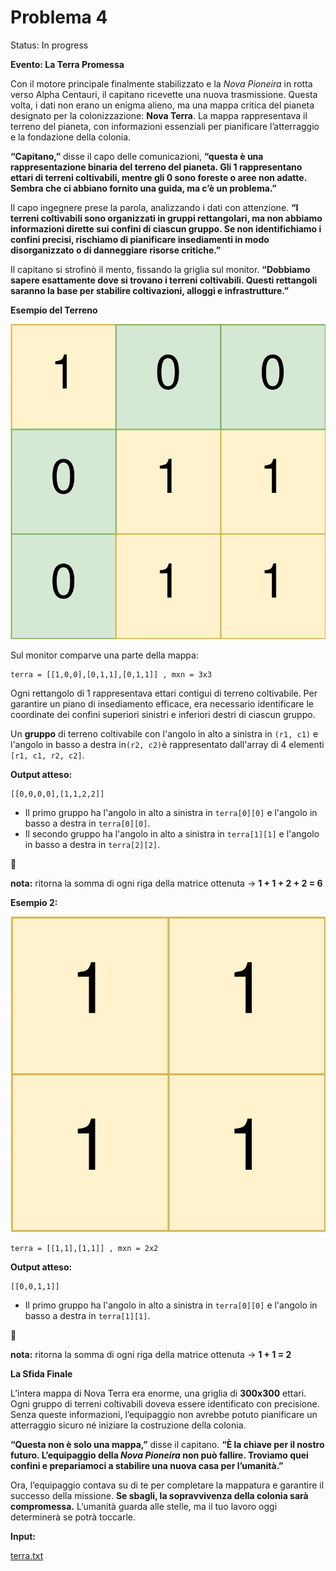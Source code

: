 # Problema 4

Status: In progress

**Evento: La Terra Promessa**

Con il motore principale finalmente stabilizzato e la *Nova Pioneira* in rotta verso Alpha Centauri, il capitano ricevette una nuova trasmissione. Questa volta, i dati non erano un enigma alieno, ma una mappa critica del pianeta designato per la colonizzazione: **Nova Terra**. La mappa rappresentava il terreno del pianeta, con informazioni essenziali per pianificare l’atterraggio e la fondazione della colonia.

**“Capitano,”** disse il capo delle comunicazioni, **“questa è una rappresentazione binaria del terreno del pianeta. Gli 1 rappresentano ettari di terreni coltivabili, mentre gli 0 sono foreste o aree non adatte. Sembra che ci abbiano fornito una guida, ma c’è un problema.”**

Il capo ingegnere prese la parola, analizzando i dati con attenzione. **“I terreni coltivabili sono organizzati in gruppi rettangolari, ma non abbiamo informazioni dirette sui confini di ciascun gruppo. Se non identifichiamo i confini precisi, rischiamo di pianificare insediamenti in modo disorganizzato o di danneggiare risorse critiche.”**

Il capitano si strofinò il mento, fissando la griglia sul monitor. **“Dobbiamo sapere esattamente dove si trovano i terreni coltivabili. Questi rettangoli saranno la base per stabilire coltivazioni, alloggi e infrastrutture.”**

**Esempio del Terreno**

![image.png](Problema%204/image.png)

Sul monitor comparve una parte della mappa:

```
terra = [[1,0,0],[0,1,1],[0,1,1]] , mxn = 3x3
```

Ogni rettangolo di 1 rappresentava ettari contigui di terreno coltivabile. Per garantire un piano di insediamento efficace, era necessario identificare le coordinate dei confini superiori sinistri e inferiori destri di ciascun gruppo.

Un **gruppo** di terreno coltivabile con l'angolo in alto a sinistra in `(r1, c1)` e l'angolo in basso a destra in`(r2, c2)`è rappresentato dall'array di 4 elementi `[r1, c1, r2, c2]`.

**Output atteso:**

```
[[0,0,0,0],[1,1,2,2]]
```

- Il primo gruppo ha l'angolo in alto a sinistra in `terra[0][0]` e l'angolo in basso a destra in `terra[0][0]`.
- Il secondo gruppo ha l'angolo in alto a sinistra in `terra[1][1]` e l'angolo in basso a destra in `terra[2][2]`.

<aside>
🚨

**nota:** ritorna la somma di ogni riga della matrice ottenuta → **1 + 1 + 2 + 2 = 6**

</aside>

**Esempio 2:**

![image.png](Problema%204/image%201.png)

```
terra = [[1,1],[1,1]] , mxn = 2x2
```

**Output atteso:**

```
[[0,0,1,1]]
```

- Il primo gruppo ha l'angolo in alto a sinistra in `terra[0][0]` e l'angolo in basso a destra in `terra[1][1]`.

<aside>
🚨

**nota:** ritorna la somma di ogni riga della matrice ottenuta → **1 + 1 = 2**

</aside>

**La Sfida Finale**

L’intera mappa di Nova Terra era enorme, una griglia di **300x300** ettari. Ogni gruppo di terreni coltivabili doveva essere identificato con precisione. Senza queste informazioni, l’equipaggio non avrebbe potuto pianificare un atterraggio sicuro né iniziare la costruzione della colonia.

**“Questa non è solo una mappa,”** disse il capitano. **“È la chiave per il nostro futuro. L’equipaggio della *Nova Pioneira* non può fallire. Troviamo quei confini e prepariamoci a stabilire una nuova casa per l’umanità.”**

Ora, l’equipaggio contava su di te per completare la mappatura e garantire il successo della missione. **Se sbagli, la sopravvivenza della colonia sarà compromessa.** L’umanità guarda alle stelle, ma il tuo lavoro oggi determinerà se potrà toccarle.

**Input:**

[terra.txt](Problema%204/terra.txt)